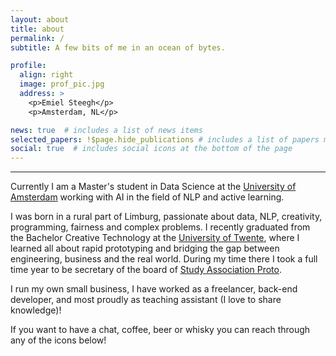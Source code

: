 ```yaml
---
layout: about
title: about
permalink: /
subtitle: A few bits of me in an ocean of bytes.

profile:
  align: right
  image: prof_pic.jpg
  address: >
    <p>Emiel Steegh</p>
    <p>Amsterdam, NL</p>

news: true  # includes a list of news items
selected_papers: !$page.hide_publications # includes a list of papers marked as "selected={true}"
social: true  # includes social icons at the bottom of the page
---
```

***

Currently I am a Master's student in Data Science at the [University of Amsterdam](https://www.uva.nl/) working with AI in the field of NLP and active learning. 

I was born in a rural part of Limburg, passionate about data, NLP, creativity, programming, fairness and complex problems.
I recently graduated from the Bachelor Creative Technology at the [University of Twente](https://www.utwente.nl/), where I learned all about rapid prototyping and bridging the gap between engineering, business and the real world.
During my time there I took a full time year to be secretary of the board of [Study Association Proto](https://www.proto.utwente.nl/page/oldfarts#board8).

I run my own small business, I have worked as a freelancer, back-end developer, and most proudly as teaching assistant (I love to share knowledge)!

If you want to have a chat, coffee, beer or whisky you can reach through any of the icons below!